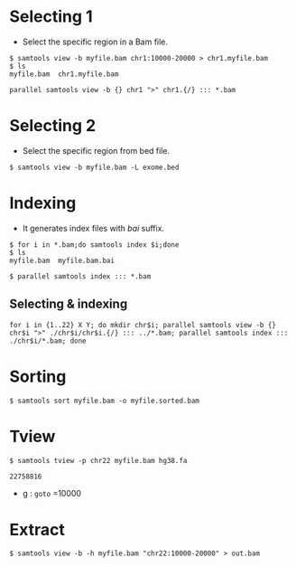 # Selecting 1
- Select the specific region in a Bam file.
```
$ samtools view -b myfile.bam chr1:10000-20000 > chr1.myfile.bam
$ ls
myfile.bam  chr1.myfile.bam
```
```
parallel samtools view -b {} chr1 ">" chr1.{/} ::: *.bam
```

# Selecting 2
- Select the specific region from bed file.
```
$ samtools view -b myfile.bam -L exome.bed
```

# Indexing
- It generates index files with *bai* suffix.
```
$ for i in *.bam;do samtools index $i;done
$ ls
myfile.bam  myfile.bam.bai
```
```
$ parallel samtools index ::: *.bam
```

## Selecting & indexing
```
for i in {1..22} X Y; do mkdir chr$i; parallel samtools view -b {} chr$i ">" ./chr$i/chr$i.{/} ::: ../*.bam; parallel samtools index ::: ./chr$i/*.bam; done
```


# Sorting
```
$ samtools sort myfile.bam -o myfile.sorted.bam
```

# Tview
```
$ samtools tview -p chr22 myfile.bam hg38.fa

22758816
```
- g : `goto` =10000

# Extract
```
$ samtools view -b -h myfile.bam "chr22:10000-20000" > out.bam
```

